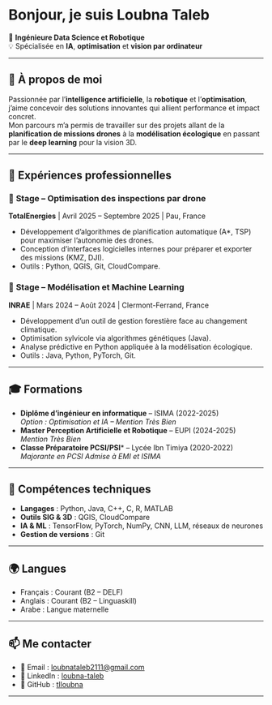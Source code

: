 # Bonjour, je suis Loubna Taleb

🎯 **Ingénieure Data Science et Robotique**  
💡 Spécialisée en **IA**, **optimisation** et **vision par ordinateur**  


---

## 🚀 À propos de moi

Passionnée par l’**intelligence artificielle**, la **robotique** et l’**optimisation**, j’aime concevoir des solutions innovantes qui allient performance et impact concret.  
Mon parcours m’a permis de travailler sur des projets allant de la **planification de missions drones** à la **modélisation écologique** en passant par le **deep learning** pour la vision 3D.

---

## 💼 Expériences professionnelles

### 🔹 **Stage – Optimisation des inspections par drone**  
**TotalEnergies** | Avril 2025 – Septembre 2025 | Pau, France  
- Développement d’algorithmes de planification automatique (A*, TSP) pour maximiser l’autonomie des drones.  
- Conception d’interfaces logicielles internes pour préparer et exporter des missions (KMZ, DJI).  
- Outils : Python, QGIS, Git, CloudCompare.

### 🔹 **Stage – Modélisation et Machine Learning**  
**INRAE** | Mars 2024 – Août 2024 | Clermont-Ferrand, France  
- Développement d’un outil de gestion forestière face au changement climatique.  
- Optimisation sylvicole via algorithmes génétiques (Java).  
- Analyse prédictive en Python appliquée à la modélisation écologique.  
- Outils : Java, Python, PyTorch, Git.

---


## 🎓 Formations

- **Diplôme d’ingénieur en informatique** – ISIMA (2022-2025)  
  *Option : Optimisation et IA – Mention Très Bien*  
- **Master Perception Artificielle et Robotique** – EUPI (2024-2025)  
  *Mention Très Bien*  
- **Classe Préparatoire PCSI/PSI*** – Lycée Ibn Timiya (2020-2022)
  *Majorante en PCSI*
  *Admise à EMI et ISIMA*

---

## 🧰 Compétences techniques

- **Langages** : Python, Java, C++, C, R, MATLAB  
- **Outils SIG & 3D** : QGIS, CloudCompare  
- **IA & ML** : TensorFlow, PyTorch, NumPy, CNN, LLM, réseaux de neurones  
- **Gestion de versions** : Git

---

## 🌍 Langues

- Français : Courant (B2 – DELF)  
- Anglais : Courant (B2 – Linguaskill)  
- Arabe : Langue maternelle  

---

## 📫 Me contacter

- 📧 Email : loubnataleb2111@gmail.com  
- 💼 LinkedIn : [loubna-taleb](https://www.linkedin.com/in/loubna-taleb)  
- 🐙 GitHub : [tlloubna](https://github.com/tlloubna)  

---


